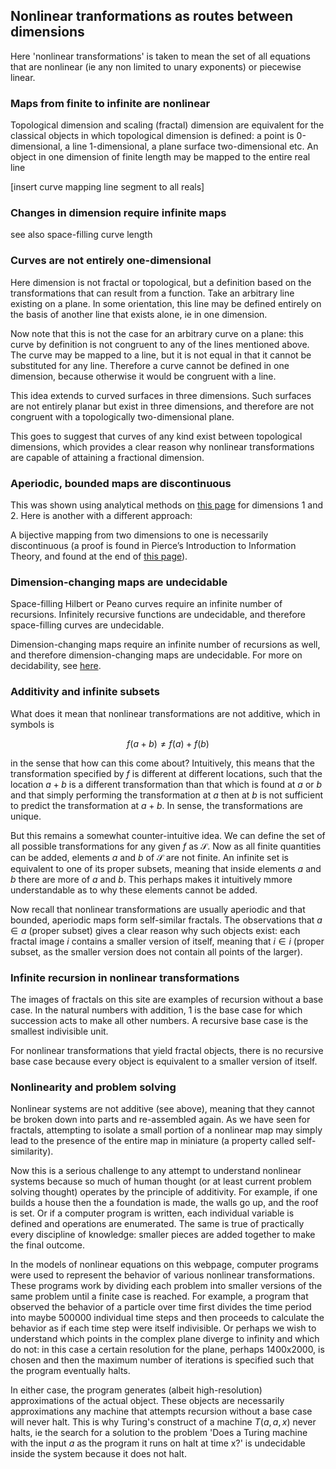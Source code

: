 ## Nonlinear tranformations as routes between dimensions

Here 'nonlinear transformations' is taken to mean the set of all equations that are nonlinear (ie any non limited to unary exponents) or piecewise linear.

### Maps from finite to infinite are nonlinear

Topological dimension and scaling (fractal) dimension are equivalent for the classical objects in which topological dimension is defined: a point is 0-dimensional, a line 1-dimensional, a plane surface two-dimensional etc.  An object in one dimension of finite length may be mapped to the entire real line 

[insert curve mapping line segment to all reals]



### Changes in dimension require infinite maps

see also space-filling curve length

### Curves are not entirely one-dimensional

Here dimension is not fractal or topological, but a definition based on the transformations that can result from a function.  Take an arbitrary line existing on a plane.  In some orientation, this line may be defined entirely on the basis of another line that exists alone, ie in one dimension.  

Now note that this is not the case for an arbitrary curve on a plane: this curve by definition is not congruent to any of the lines mentioned above. The curve may be mapped to a line, but it is not equal in that it cannot be substituted for any line.  Therefore a curve cannot be defined in one dimension, because otherwise it would be congruent with a line.

This idea extends to curved surfaces in three dimensions.  Such surfaces are not entirely planar but exist in three dimensions, and therefore are not congruent with a topologically two-dimensional plane. 

This goes to suggest that curves of any kind exist between topological dimensions, which provides a clear reason why nonlinear transformations are capable of attaining a fractional dimension.

### Aperiodic, bounded maps are discontinuous

This was shown using analytical methods on [this page](/most-discontinuous.md) for dimensions 1 and 2.  Here is another with a different approach:

A bijective mapping from two dimensions to one is necessarily discontinuous (a proof is found in Pierce’s Introduction to Information Theory, and found at the end of [this page](/neural-networks.md)).  


### Dimension-changing maps are undecidable 

Space-filling Hilbert or Peano curves require an infinite number of recursions.  Infinitely recursive functions are undecidable, and therefore space-filling curves are undecidable.  

Dimension-changing maps require an infinite number of recursions as well, and therefore dimension-changing maps are undecidable. For more on decidability, see [here](/solvable-periodicity.md).


### Additivity and infinite subsets

What does it mean that nonlinear transformations are not additive, which in symbols is

$$
f(a+b) \neq f(a) + f(b)
$$

in the sense that how can this come about?  Intuitively, this means that the transformation specified by $f$ is different at different locations, such that the location $a+b$ is a different transformation than that which is found at $a$ or $b$ and that simply performing the transformation at $a$ then at $b$ is not sufficient to predict the transformation at $a+b$.  In sense, the transformations are unique.

But this remains a somewhat counter-intuitive idea. We can define the set of all possible transformations for any given $f$ as $\mathscr S$.  Now as all finite quantities can be added, elements $a$ and $b$ of $\mathscr S$ are not finite.  An infinite set is equivalent to one of its proper subsets, meaning that inside elements $a$ and $b$ there are more of $a$ and $b$.  This perhaps makes it intuitively mmore understandable as to why these elements cannot be added.

Now recall that nonlinear transformations are usually aperiodic and that bounded, aperiodic maps form self-similar fractals. The observations that $a \in a$ (proper subset) gives a clear reason why such objects exist: each fractal image $i$ contains a smaller version of itself, meaning that $i \in i$ (proper subset, as the smaller version does not contain all points of the larger).  

### Infinite recursion in nonlinear transformations

The images of fractals on this site are examples of recursion without a base case.  In the natural numbers with addition, 1 is the base case for which succession acts to make all other numbers.  A recursive base case is the smallest indivisible unit. 

For nonlinear transformations that yield fractal objects, there is no recursive base case because every object is equivalent to a smaller version of itself. 

### Nonlinearity and problem solving

Nonlinear systems are not additive (see above), meaning that they cannot be broken down into parts and re-assembled again.  As we have seen for fractals, attempting to isolate a small portion of a nonlinear map may simply lead to the presence of the entire map in miniature (a property called self-similarity).  

Now this is a serious challenge to any attempt to understand nonlinear systems because so much of human thought (or at least current problem solving thought) operates by the principle of additivity.  For example, if one builds a house then the a foundation is made, the walls go up, and the roof is set.  Or if a computer program is written, each individual variable is defined and operations are enumerated.  The same is true of practically every discipline of knowledge: smaller pieces are added together to make the final outcome.  

In the models of nonlinear equations on this webpage, computer programs were used to represent the behavior of various nonlinear transformations.  These programs work by dividing each problem into smaller versions of the same problem until a finite case is reached.  For example, a program that observed the behavior of a particle over time first divides the time period into maybe 500000 individual time steps and then proceeds to calculate the behavior as if each time step were itself indivisible.  Or perhaps we wish to understand which points in the complex plane diverge to infinity and which do not: in this case a certain resolution for the plane, perhaps 1400x2000, is chosen and then the maximum number of iterations is specified such that the program eventually halts. 

In either case, the program generates (albeit high-resolution) approximations of the actual object.  These objects are necessarily approximations any machine that attempts recursion without a base case will never halt.  This is why Turing's construct of a machine $T(a, a, x)$ never halts, ie the search for a solution to the problem 'Does a Turing machine with the input $a$ as the program it runs on halt at time x?' is undecidable inside the system because it does not halt.









